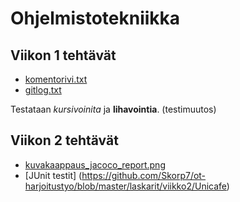 # Ohjelmistotekniikka

## Viikon 1 tehtävät

* [komentorivi.txt](https://github.com/Skorp7/ot-harjoitustyo/blob/master/laskarit/viikko1/komentorivi.txt)
* [gitlog.txt](https://github.com/Skorp7/ot-harjoitustyo/blob/master/laskarit/viikko1/gitlog.txt)

Testataan *kursivoinita* ja **lihavointia**.
(testimuutos)

## Viikon 2 tehtävät

* [kuvakaappaus_jacoco_report.png](https://github.com/Skorp7/ot-harjoitustyo/blob/master/laskarit/viikko2/kuvakaappaus_jacoco_report.png)
* [JUnit testit] (https://github.com/Skorp7/ot-harjoitustyo/blob/master/laskarit/viikko2/Unicafe)
